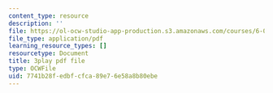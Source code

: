 ```yaml
---
content_type: resource
description: ''
file: https://ol-ocw-studio-app-production.s3.amazonaws.com/courses/6-0001-introduction-to-computer-science-and-programming-in-python-fall-2016/7741b28fedbfcfca89e76e58a8b80ebe_4gPwo38MNss.pdf
file_type: application/pdf
learning_resource_types: []
resourcetype: Document
title: 3play pdf file
type: OCWFile
uid: 7741b28f-edbf-cfca-89e7-6e58a8b80ebe
---
```

